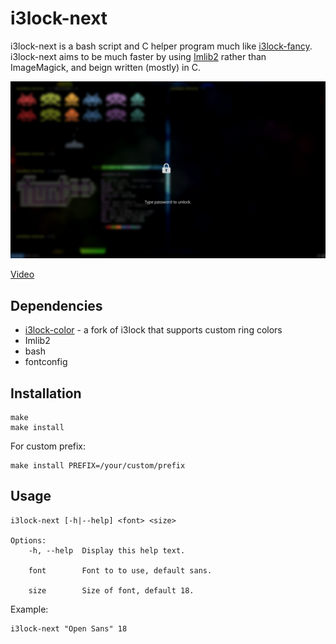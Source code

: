 # i3lock-next

i3lock-next is a bash script and C helper program much like [i3lock-fancy](https://github.com/meskarune/i3lock-fancy). i3lock-next aims to be much faster by using [Imlib2](https://docs.enlightenment.org/api/imlib2/html/index.html) rather than ImageMagick, and beign written (mostly) in C.

![screenshot](screenshot.png)

[Video](video.mp4)

## Dependencies

- [i3lock-color](https://github.com/chrjguill/i3lock-color) - a fork of i3lock that supports custom ring colors
- Imlib2
- bash
- fontconfig

## Installation

```
make
make install
```
For custom prefix:
```
make install PREFIX=/your/custom/prefix
```

## Usage

```
i3lock-next [-h|--help] <font> <size>

Options:
    -h, --help  Display this help text.

    font        Font to to use, default sans.

    size        Size of font, default 18.
```
Example:
```
i3lock-next "Open Sans" 18
```
